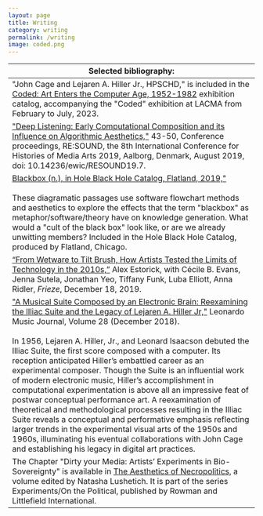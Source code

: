 ```yaml
---
layout: page
title: Writing
category: writing
permalink: /writing
image: coded.png
---
```


|Selected bibliography:|  
|--------------------- |
|"John Cage and Lejaren A. Hiller Jr., HPSCHD," is included in the [Coded: Art Enters the Computer Age, 1952-1982](https://www.thelacmastore.org/collections/coded-art-enters-the-computer-age-1952-1982/products/coded) exhibition catalog, accompanying the "Coded" exhibition at LACMA from February to July, 2023. |
|["Deep Listening: Early Computational Composition and its Influence on Algorithmic Aesthetics,"](https://www.scienceopen.com/hosted-document?doi=10.14236/ewic/RESOUND19.7) 43-50, Conference proceedings, RE:SOUND, the 8th International Conference for Histories of Media Arts 2019, Aalborg, Denmark, August 2019, doi: 10.14236/ewic/RESOUND19.7.|
|[Blackbox (n.), in Hole Black Hole Catalog, Flatland, 2019,"](https://flatland.online/index.php/archive/hbh/) <br><br>These diagramatic passages use software flowchart methods and aesthetics to explore the effects that the term "blackbox" as metaphor/software/theory have on knowledge generation. What would a "cult of the black box" look like, or are we already unwitting members? Included in the Hole Black Hole Catalog, produced by Flatland, Chicago.|
|[“From Wetware to Tilt Brush, How Artists Tested the Limits of Technology in the 2010s,”](https://frieze.com/article/wetware-tilt-brush-how-artists-tested-limits-technology-2010s) Alex Estorick, with Cécile B. Evans, Jenna Sutela, Jonathan Yeo, Tiffany Funk, Luba Elliott, Anna Ridler, <em>Frieze</em>, December 18, 2019. |
|["A Musical Suite Composed by an Electronic Brain: Reexamining the Illiac Suite and the Legacy of Lejaren A. Hiller Jr,"](https://goo.gl/atrFx5) Leonardo Music Journal, Volume 28 (December 2018). <br><br> In 1956, Lejaren A. Hiller, Jr., and Leonard Isaacson debuted the Illiac Suite, the first score composed with a computer. Its reception anticipated Hiller’s embattled career as an experimental composer. Though the Suite is an influential work of modern electronic music, Hiller’s accomplishment in computational experimentation is above all an impressive feat of postwar conceptual performance art. A reexamination of theoretical and methodological processes resulting in the Illiac Suite reveals a conceptual and performative emphasis reflecting larger trends in the experimental visual arts of the 1950s and 1960s, illuminating his eventual collaborations with John Cage and establishing his legacy in digital art practices. |
|The Chapter "Dirty your Media: Artists’ Experiments in Bio-Sovereignty" is available in [The Aesthetics of Necropolitics,](https://www.rowmaninternational.com/book/the_aesthetics_of_necropolitics/3-156-ca075b63-47e4-4ff7-abfa-024766487a88) a volume edited by Natasha Lushetich. It is part of the series Experiments/On the Political, published by Rowman and Littlefield International. |

